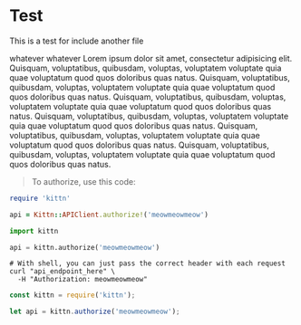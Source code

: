 # Test

<aside class="notice">
This is a test for include another file
</aside>

whatever whatever
Lorem ipsum dolor sit amet, consectetur adipisicing elit. Quisquam, voluptatibus, quibusdam, voluptas, voluptatem voluptate quia quae voluptatum quod quos doloribus quas natus. Quisquam, voluptatibus, quibusdam, voluptas, voluptatem voluptate quia quae voluptatum quod quos doloribus quas natus. Quisquam, voluptatibus, quibusdam, voluptas, voluptatem voluptate quia quae voluptatum quod quos doloribus quas natus. Quisquam, voluptatibus, quibusdam, voluptas, voluptatem voluptate quia quae voluptatum quod quos doloribus quas natus. Quisquam, voluptatibus, quibusdam, voluptas, voluptatem voluptate quia quae voluptatum quod quos doloribus quas natus. Quisquam, voluptatibus, quibusdam, voluptas, voluptatem voluptate quia quae voluptatum quod quos doloribus quas natus.

> To authorize, use this code:

```ruby
require 'kittn'

api = Kittn::APIClient.authorize!('meowmeowmeow')
```

```python
import kittn

api = kittn.authorize('meowmeowmeow')
```

```shell
# With shell, you can just pass the correct header with each request
curl "api_endpoint_here" \
  -H "Authorization: meowmeowmeow"
```

```javascript
const kittn = require('kittn');

let api = kittn.authorize('meowmeowmeow');
```
